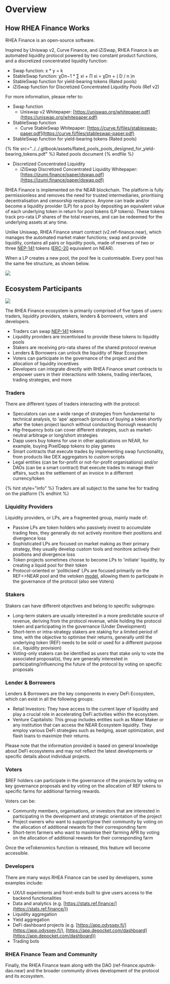 # Overview

## How RHEA Finance Works

RHEA Finance is an open-source software.&#x20;

Inspired by Uniswap v2, Curve Finance, and iZiSwap, RHEA Finance is an automated liquidity protocol powered by two constant product functions, and a discretized concentrated liquidity function:

* Swap function: x \* y = k
* StableSwap function: χDn−1 \* ∑ xi + ∏ xi = χDn + ( D / n )n&#x20;
* StableSwap function for yield-bearing tokens (Rated pools)
* iZiSwap function for Discretized Concentrated Liquidity Pools (Ref v2)

For more information, please refer to:

* Swap function
  * Uniswap v2 Whitepaper: [https://uniswap.org/whitepaper.pdf](https://uniswap.org/whitepaper.pdf)
* StableSwap function
  * Curve StableSwap Whitepaper: [https://curve.fi/files/stableswap-paper.pdf](https://curve.fi/files/stableswap-paper.pdf)
* StableSwap function for yield-bearing tokens (Rated pools)

{% file src="../../.gitbook/assets/Rated_pools_pools_designed_for_yield-bearing_tokens.pdf" %}
Rated pools document
{% endfile %}

* Discretized Concentrated Liquidity
  * iZiSwap Discretized Concentrated Liquidity Whitepaper: [https://izumi.finance/paper/dswap.pdf](https://izumi.finance/paper/dswap.pdf)

RHEA Finance is implemented on the NEAR blockchain. The platform is fully permissionless and removes the need for trusted intermediaries, prioritising decentralisation and censorship resistance. Anyone can trade and/or become a liquidity provider (LP) for a pool by depositing an equivalent value of each underlying token in return for pool tokens (LP tokens). These tokens track pro-rata LP shares of the total reserves, and can be redeemed for the underlying assets at any time.

Unlike Uniswap, RHEA Finance smart contract (v2.ref-finance.near), which manages the automated market maker functions; swap and provide liquidity, contains all pairs or liquidity pools, made of reserves of two or three [NEP-141](https://nomicon.io/Standards/FungibleToken/Core) tokens ([ERC-20](https://eips.ethereum.org/EIPS/eip-20) equivalent on NEAR).

When a LP creates a new pool, the pool fee is customisable. Every pool has the same fee structure, as shown below.

![](<../../.gitbook/assets/Mind Map(5).jpg>)

## Ecosystem Participants

![](<../../.gitbook/assets/Ref Ecosystem Participants(2).jpg>)

The RHEA Finance ecosystem is primarily comprised of five types of users: traders, liquidity providers, stakers, lenders & borrowers, voters and developers.&#x20;

* Traders can swap [NEP-141](https://nomicon.io/Standards/FungibleToken/Core) tokens
* Liquidity providers are incentivised to provide these tokens to liquidity pools
* Stakers are receiving pro-rata shares of the shared protocol revenue
* Lenders & Borrowers can unlock the liquidity of Near Ecosystem
* Voters can participate in the governance of the project and the allocation of liquidity incentives
* Developers can integrate directly with RHEA Finance smart contracts to empower users in their interactions with tokens, trading interfaces, trading strategies, and more

### Traders

There are different types of traders interacting with the protocol:

* Speculators can use a wide range of strategies from fundamental to technical analysis, to 'ape' approach (process of buying a token shortly after the token project launch without conducting thorough research)
* Hig-frequency bots can cover different strategies, such as market-neutral arbitrage or long/short strategies
* Dapp users buy tokens for use in other applications on NEAR, for example, buying PixelDapp tokens to play games
* Smart contracts that execute trades by implementing swap functionality, from products like DEX aggregators to custom scripts
* Legal entities (can be for-profit or not-for-profit organisations) and/or DAOs (can be a smart contract) that execute trades to manage their affairs, such as the settlement of an invoice in a differrent currency/token&#x20;

{% hint style="info" %}
Traders are all subject to the same fee for trading on the platform
{% endhint %}

### Liquidity Providers

Liquidity providers, or LPs, are a fragmented group, mainly made of:

* Passive LPs are token holders who passively invest to accumulate trading fees, they generally do not actively monitore their positions and divergence loss
* Sophisticated LPs are focused on market making as their primary strategy, they usually develop custom tools and monitore actively their positions and divergence loss
* Token projects sometimes choose to become LPs to 'initiate' liquidity, by creating a liquid pool for their token
* Protocol-oriented or 'politicised' LPs are focused primarily on the REF<>NEAR pool and the vetoken [model](broken-reference),  allowing them to participate in the governance of the protocol (also see Voters)

### Stakers

Stakers can have different objectives and belong to specific subgroups:

* Long-term stakers are usually interested in a more predictable source of revenue, deriving from the protocol revenue, while holding the protocol token and participating in the governance (Under Development)
* Short-term or intra-strategy stakers are staking for a limited period of time, with the objective to optimise their returns, generally until the underlying token (REF) needs to be sold or used for a different purpose (i.e., liquidity provision)
* Voting-only stakers can be identified as users that stake only to vote the associated proposal(s), they are generally interested in participating/influencing the future of the protocol by voting on specific proposals

### Lender & Borrowers

Lenders & Borrowers are the key components in every DeFi Ecosystem, which can exist in all the following groups:

* Retail Investors: They have access to the current layer of liquidity and play a crucial role in accelerating DeFi activities within the ecosystem.
* Venture Capitalists: This group includes entities such as Maker Maker or any institution that can access the NEAR Ecosystem liquidity. They employ various DeFi strategies such as hedging, asset optimization, and flash loans to maximize their returns.

Please note that the information provided is based on general knowledge about DeFi ecosystems and may not reflect the latest developments or specific details about individual projects.

### Voters

$REF holders can participate in the governance of the projects by voting on key governance proposals and by voting on the allocation of REF tokens to specific farms for additional farming rewards.

Voters can be:

* Community members, organisations, or investors that are interested in participating in the development and strategic orientation of the project
* Project owners who want to support/grow their community by voting on the allocation of additional rewards for their corresponding farm
* Short-term farmers who want to maximise their farming APR by voting on the allocation of additional rewards for their corresponding farm

Once the veTokenomics function is released, this feature will become accessible.

### Developers

There are many ways RHEA Finance can be used by developers, some examples include:

* UX/UI experiments and front-ends built to give users access to the backend functionalities
* Data and analytics (e.g. [https://stats.ref.finance/](https://stats.ref.finance/))
* Liquidity aggregation
* Yield aggregation
* DeFi dashboard projects (e.g. [https://app.odyssey.fi/](https://app.odyssey.fi/), [https://app.depocket.com/dashboard](https://app.depocket.com/dashboard))
* Trading bots

### RHEA Finance Team and Community

Finally, the RHEA Finance team along with the DAO (ref-finance.sputnik-dao.near) and the broader community drives development of the protocol and its ecosystem.
